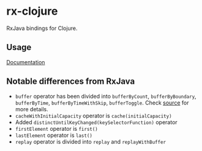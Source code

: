 # rx-clojure
RxJava bindings for Clojure.

## Usage
[Documentation](http://reactivex.io/RxJava/3.x/javadoc/)

## Notable differences from RxJava
* `buffer` operator has been divided into `bufferByCount`, `bufferByBoundary`, `bufferByTime`, `bufferByTimeWithSkip`, `bufferToggle`. Check [source](https://github.com/Vikasg7/rx-clojure/blob/main/src/rx_clojure/operators.clj#L81) for more details.
* `cacheWithInitialCapacity` operator is `cache(initialCapacity)` 
* Added `distinctUntilKeyChanged(keySelectorFunction)` operator
* `firstElement` operator is `first()`
* `lastElement` operator is `last()`
* `replay` operator is divided into `replay` and `replayWithBuffer`